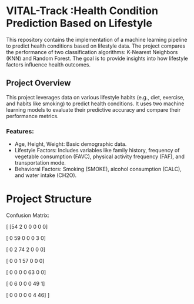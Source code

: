
# VITAL-Track :Health Condition Prediction Based on Lifestyle
This repository contains the implementation of a machine learning pipeline to predict health conditions based on lifestyle data. The project compares the performance of two classification algorithms: K-Nearest Neighbors (KNN) and Random Forest. The goal is to provide insights into how lifestyle factors influence health outcomes.

## Project Overview

This project leverages data on various lifestyle habits (e.g., diet, exercise, and habits like smoking) to predict health conditions. It uses two machine learning models to evaluate their predictive accuracy and compare their performance metrics.

### Features:

* Age, Height, Weight: Basic demographic data.
* Lifestyle Factors: Includes variables like family history, frequency of vegetable consumption (FAVC), physical activity frequency (FAF), and transportation mode.
* Behavioral Factors: Smoking (SMOKE), alcohol consumption (CALC), and water intake (CH2O).



# Project Structure

Confusion Matrix:

[ [54  2  0  0  0  0  0]

 [ 0 59  0  0  0  3  0]

 [ 0  2 74  2  0  0  0]

 [ 0  0  1 57  0  0  0]

 [ 0  0  0  0 63  0  0]

 [ 0  6  0  0  0 49  1]

 [ 0  0  0  0  0  4 46] ]
